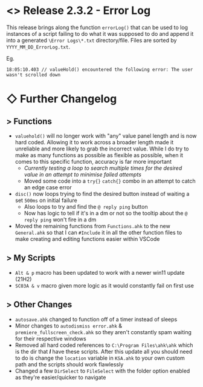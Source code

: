 # <> Release 2.3.2 - Error Log

This release brings along the function `errorLog()` that can be used to log instances of a script failing to do what it was supposed to do and append it into a generated `\Error Logs\*.txt` directory/file. Files are sorted by `YYYY_MM_DD_ErrorLog.txt`.

Eg.
```
18:05:10.403 // valueHold() encountered the following error: The user wasn't scrolled down
```
# ◇ Further Changelog

## > Functions
- `valuehold()` will no longer work with "any" value panel length and is now hard coded. Allowing it to work across a broader length made it unreliable and more likely to grab the incorrect value. While I do try to make as many functions as possible as flexible as possible, when it comes to this specific function, accuracy is far more important
    - *Currently testing a loop to search multiple times for the desired value in an attempt to minimise failed attempts*
    - Moved some code into a `try{}` `catch{}` combo in an attempt to catch an edge case error
- `disc()` now loops trying to find the desired button instead of waiting a set `500ms` on initial failure
    - Also loops to try and find the `@ reply ping` button
    - Now has logic to tell if it's in a dm or not so the tooltip about the `@ reply ping` won't fire in a dm
- Moved the remaining functions from `Functions.ahk` to the new `General.ahk` so that I can `#Include` it in all the other function files to make creating and editing functions easier within VSCode

## > My Scripts
- `Alt & p` macro has been updated to work with a newer win11 update (21H2)
- `SC03A & v` macro given more logic as it would constantly fail on first use

## > Other Changes
- `autosave.ahk` changed to function off of a timer instead of sleeps
- Minor changes to `autodismiss error.ahk` & `premiere_fullscreen_check.ahk` so they aren't constantly spam waiting for their respective windows
- Removed all hard coded references to `C:\Program Files\ahk\ahk` which is the dir that ***I*** have these scripts. After this update all you should need to do is change the `location` variable in `KSA.ahk` to your own custom path and the scripts should work flawlessly
- Changed a few `DirSelect` to `FileSelect` with the folder option enabled as they're easier/quicker to navigate